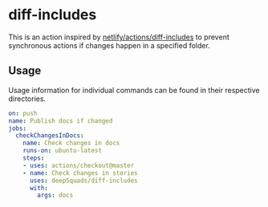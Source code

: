 # diff-includes
This is an action inspired by [netlify/actions/diff-includes](https://github.com/netlify/actions/tree/master/diff-includes) to prevent synchronous actions if changes happen in a specified folder.

## Usage
Usage information for individual commands can be found in their respective directories.

```yml
on: push
name: Publish docs if changed
jobs:
  checkChangesInDocs:
    name: Check changes in docs
    runs-on: ubuntu-latest
    steps:
    - uses: actions/checkout@master
    - name: Check changes in stories
      uses: deepSquads/diff-includes
      with:
        args: docs
```
